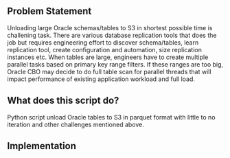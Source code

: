 
## Problem Statement
Unloading large Oracle schemas/tables to S3 in shortest possible time is challening task. There are various database replication tools that does the job but requires engineering effort to discover schema/tables, learn replication tool, create configuration and automation, size replication instances etc. When tables are large, engineers have to create multiple parallel tasks based on primary key range filters. If these ranges are too big, Oracle CBO may decide to do full table scan for parallel threads that will impact performance of existing application workload and full load.

## What does this script do?

Python script unload Oracle tables to S3 in parquet format with little to no iteration and other challenges mentioned above.

## Implementation

# 

